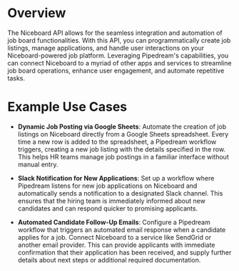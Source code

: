# Overview

The Niceboard API allows for the seamless integration and automation of job board functionalities. With this API, you can programmatically create job listings, manage applications, and handle user interactions on your Niceboard-powered job platform. Leveraging Pipedream's capabilities, you can connect Niceboard to a myriad of other apps and services to streamline job board operations, enhance user engagement, and automate repetitive tasks.

# Example Use Cases

- **Dynamic Job Posting via Google Sheets**: Automate the creation of job listings on Niceboard directly from a Google Sheets spreadsheet. Every time a new row is added to the spreadsheet, a Pipedream workflow triggers, creating a new job listing with the details specified in the row. This helps HR teams manage job postings in a familiar interface without manual entry.

- **Slack Notification for New Applications**: Set up a workflow where Pipedream listens for new job applications on Niceboard and automatically sends a notification to a designated Slack channel. This ensures that the hiring team is immediately informed about new candidates and can respond quicker to promising applicants.

- **Automated Candidate Follow-Up Emails**: Configure a Pipedream workflow that triggers an automated email response when a candidate applies for a job. Connect Niceboard to a service like SendGrid or another email provider. This can provide applicants with immediate confirmation that their application has been received, and supply further details about next steps or additional required documentation.
